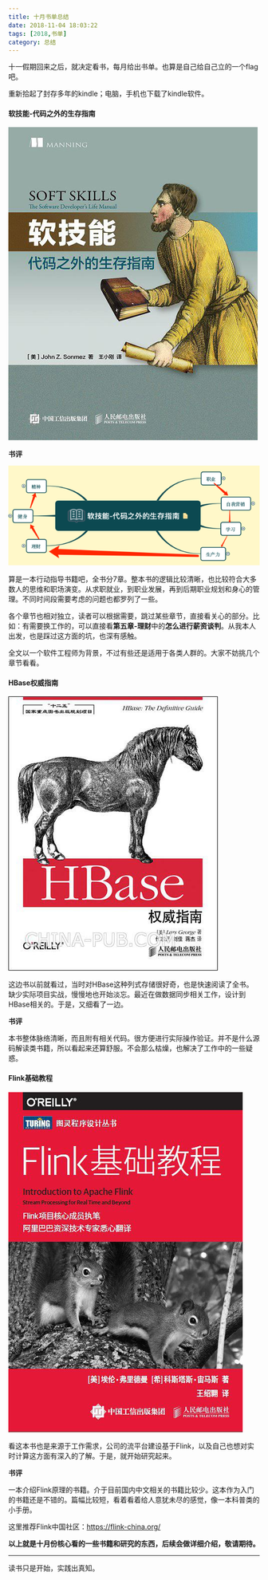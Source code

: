 ```yaml
---
title: 十月书单总结
date: 2018-11-04 18:03:22
tags: [2018,书单]
category: 总结
---
```


十一假期回来之后，就决定看书，每月给出书单。也算是自己给自己立的一个flag吧。

重新拾起了封存多年的kindle；电脑，手机也下载了kindle软件。

<!--more-->

#### 软技能-代码之外的生存指南

![代码之外的生存指南](https://github.com/alanzhang211/blog-image/raw/master/2018/11/%E4%BB%A3%E7%A0%81%E4%B9%8B%E5%A4%96%E7%9A%84%E7%94%9F%E5%AD%98%E6%8C%87%E5%8D%97.jpg)

**书评**

![书序](https://github.com/alanzhang211/blog-image/raw/master/2018/11/%E4%B9%A6%E5%BA%8F.png)

算是一本行动指导书籍吧，全书分7章。整本书的逻辑比较清晰，也比较符合大多数人的思维和职场演变。从求职就业，到职业发展，再到后期职业规划和身心的管理。不同时间段需要考虑的问题也都罗列了一些。

各个章节也相对独立，读者可以根据需要，跳过某些章节，直接看关心的部分。比如：有需要换工作的，可以直接看**第五章-理财**中的**怎么进行薪资谈判**。从我本人出发，也是踩过这方面的坑，也深有感触。

全文以一个软件工程师为背景，不过有些还是适用于各类人群的。大家不妨挑几个章节看看。

#### HBase权威指南
![HBase权威指南](https://github.com/alanzhang211/blog-image/raw/master/2018/11/HBase%E6%9D%83%E5%A8%81%E6%8C%87%E5%8D%97.jpg)

这边书以前就看过，当时对HBase这种列式存储很好奇，也是快速阅读了全书。缺少实际项目实战，慢慢地也开始淡忘。最近在做数据同步相关工作，设计到HBase相关的。于是，又细看了一边。

**书评**

本书整体脉络清晰，而且附有相关代码。很方便进行实际操作验证。并不是什么源码解读类书籍，所以看起来还算舒服。不会那么枯燥，也解决了工作中的一些疑惑。

#### Flink基础教程

![Flink基础教程](https://github.com/alanzhang211/blog-image/raw/master/2018/11/Flink%E5%9F%BA%E7%A1%80%E6%95%99%E7%A8%8B.jpg)

看这本书也是来源于工作需求，公司的流平台建设基于Flink，以及自己也想对实时计算这方面有深入的了解。于是，就开始研究起来。

**书评**

一本介绍Flink原理的书籍。介于目前国内中文相关的书籍比较少。这本作为入门的书籍还是不错的。篇幅比较短，看着看着给人意犹未尽的感觉，像一本科普类的小手册。

这里推荐Flink中国社区：https://flink-china.org/

**以上就是十月份核心看的一些书籍和研究的东西，后续会做详细介绍，敬请期待。**

---
读书只是开始，实践出真知。
